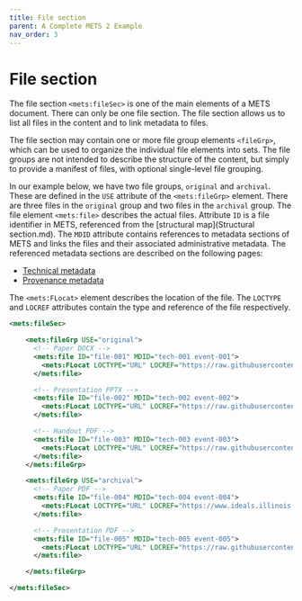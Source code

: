 ```yaml
---
title: File section
parent: A Complete METS 2 Example
nav_order: 3
---
```


# File section

The file section `<mets:fileSec>` is one of the main elements of a METS document. There can only be one file section. The file section allows us to list all files in the content and to link metadata to files.

The file section may contain one or more file group elements `<fileGrp>`, which can be used to organize the individual file elements into sets. The file groups are not intended to describe the structure of the content, but simply to provide a manifest of files, with optional single-level file grouping.

In our example below, we have two file groups, `original` and `archival`. These are defined in the `USE` attribute of the `<mets:fileGrp>` element. There are three files in the `original` group and two files in the `archival` group. The file element `<mets:file>` describes the actual files. Attribute `ID` is a file identifier in METS, referenced from the [structural map](Structural section.md). The `MDID` attribute contains references to metadata sections of METS and links the files and their associated administrative metadata. The referenced metadata sections are described on the following pages:

- [Technical metadata](technical_metadata.md)
- [Provenance metadata](provenance_metadata.md)

The `<mets:FLocat>` element describes the location of the file. The `LOCTYPE` and `LOCREF` attributes contain the type and reference of the file respectively.

```xml
<mets:fileSec>

    <mets:fileGrp USE="original">
      <!-- Paper DOCX -->
      <mets:file ID="file-001" MDID="tech-001 event-001">
        <mets:FLocat LOCTYPE="URL" LOCREF="https://raw.githubusercontent.com/mets/METS-board/master/iPres2023Tutorial/originalfiles/iPRES2023_METS_Tutorial.docx" />
      </mets:file>

      <!-- Presentation PPTX -->
      <mets:file ID="file-002" MDID="tech-002 event-002">
        <mets:FLocat LOCTYPE="URL" LOCREF="https://raw.githubusercontent.com/mets/METS-board/master/iPres2023Tutorial/originalfiles/1702_1A_Bredenberg.pptx" />
      </mets:file>

      <!-- Handout PDF -->
      <mets:file ID="file-003" MDID="tech-003 event-003">
        <mets:FLocat LOCTYPE="URL" LOCREF="https://raw.githubusercontent.com/mets/METS-board/master/iPres2023Tutorial/METS%20Exercise%20iPRES%202023.pdf" />
      </mets:file>
    </mets:fileGrp>

    <mets:fileGrp USE="archival">
      <!-- Paper PDF -->
      <mets:file ID="file-004" MDID="tech-004 event-004">
        <mets:FLocat LOCTYPE="URL" LOCREF="https://www.ideals.illinois.edu/items/128260/bitstreams/428885/object" />
      </mets:file>

      <!-- Presentation PDF -->
      <mets:file ID="file-005" MDID="tech-005 event-005">
        <mets:FLocat LOCTYPE="URL" LOCREF="https://raw.githubusercontent.com/mets/METS-board/master/iPres2023Tutorial/METS%20Tutorial%20iPRES%202023.pdf" />
      </mets:file>

    </mets:fileGrp>

</mets:fileSec>
```
